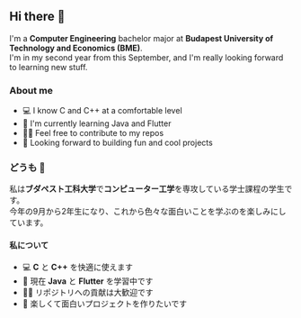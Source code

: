 ## Hi there 👋

I'm a **Computer Engineering** bachelor major at **Budapest University of Technology and Economics (BME)**.  
I'm in my second year from this September, and I'm really looking forward to learning new stuff.

### About me
- 💻 I know C and C++ at a comfortable level
- 🌱 I'm currently learning Java and Flutter
- 🫵🏻 Feel free to contribute to my repos
- 🎯 Looking forward to building fun and cool projects

### どうも 👋
私は**ブダペスト工科大学**で**コンピューター工学**を専攻している学士課程の学生です。  
今年の9月から2年生になり、これから色々な面白いことを学ぶのを楽しみにしています。

#### 私について
- 💻 **C** と **C++** を快適に使えます
- 🌱 現在 **Java** と **Flutter** を学習中です
- 🫵🏻 リポジトリへの貢献は大歓迎です
- 🎯 楽しくて面白いプロジェクトを作りたいです
<!--
**tomin2003/tomin2003** is a ✨ _special_ ✨ repository because its `README.md` (this file) appears on your GitHub profile.

Here are some ideas to get you started:

- 🔭 I’m currently working on ...
- 🌱 I’m currently learning ...
- 👯 I’m looking to collaborate on ...
- 🤔 I’m looking for help with ...
- 💬 Ask me about ...
- 📫 How to reach me: ...
- 😄 Pronouns: ...
- ⚡ Fun fact: ...
-->

